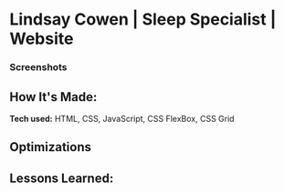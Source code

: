 # Lindsay Cowen | Sleep Specialist | Website


### Screenshots


## How It's Made:
**Tech used:** HTML, CSS, JavaScript, CSS FlexBox, CSS Grid


## Optimizations


## Lessons Learned:
